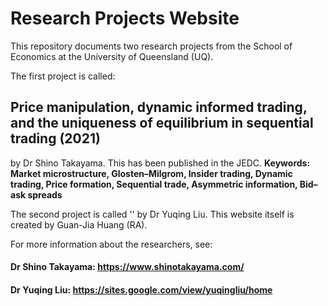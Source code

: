 # Research Projects Website
This repository documents two research projects from the School of Economics at the University of Queensland (UQ).  

The first project is called:
## Price manipulation, dynamic informed trading, and the uniqueness of equilibrium in sequential trading (2021)
by Dr Shino Takayama. This has been published in the JEDC. 
**Keywords: Market microstructure, Glosten–Milgrom, Insider trading, Dynamic trading, Price formation, Sequential trade, Asymmetric information, Bid–ask spreads**

The second project is called '' by Dr Yuqing Liu. 
This website itself is created by Guan-Jia Huang (RA). 

For more information about the researchers, see:
#### Dr Shino Takayama: https://www.shinotakayama.com/
#### Dr Yuqing Liu: https://sites.google.com/view/yuqingliu/home
